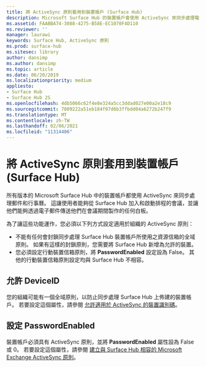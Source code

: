 ```yaml
---
title: 將 ActiveSync 原則套用到裝置帳戶 (Surface Hub)
description: Microsoft Surface Hub 的裝置帳戶會使用 ActiveSync 來同步處理電子郵件和行事曆。 這讓使用者能夠從 Surface Hub 加入和啟動排程的會議，並讓他們能夠透過電子郵件傳送他們在會議期間製作的任何白板。
ms.assetid: FAABBA74-3088-4275-B58E-EC1070F4D110
ms.reviewer: ''
manager: laurawi
keywords: Surface Hub, ActiveSync 原則
ms.prod: surface-hub
ms.sitesec: library
author: dansimp
ms.author: dansimp
ms.topic: article
ms.date: 06/20/2019
ms.localizationpriority: medium
appliesto:
- Surface Hub
- Surface Hub 2S
ms.openlocfilehash: 4db5066c62f4e0e324a5cc3ddad027e00a2e18c9
ms.sourcegitcommit: 7809222a51eb184f07d6b3ffbdd04a6272b247f9
ms.translationtype: MT
ms.contentlocale: zh-TW
ms.lasthandoff: 02/06/2021
ms.locfileid: "11314406"
---
```

# 將 ActiveSync 原則套用到裝置帳戶 (Surface Hub)


所有版本的 Microsoft Surface Hub 中的裝置帳戶都使用 ActiveSync 來同步處理郵件和行事曆。 這讓使用者能夠從 Surface Hub 加入和啟動排程的會議，並讓他們能夠透過電子郵件傳送他們在會議期間製作的任何白板。

為了讓這些功能運作，您必須以下列方式設定適用於組織的 ActiveSync 原則：

-   不能有任何會封鎖同步處理 Surface Hub 裝置帳戶所使用之資源信箱的全域原則。 如果有這樣的封鎖原則，您需要將 Surface Hub 新增為允許的裝置。
-   您必須設定行動裝置信箱原則，將 **PasswordEnabled** 設定設為 False。 其他的行動裝置信箱原則設定均與 Surface Hub 不相容。

## 允許 DeviceID

您的組織可能有一個全域原則，以防止同步處理 Surface Hub 上佈建的裝置帳戶。 若要設定這個屬性，請參閱 [允許適用於 ActiveSync 的裝置識別碼](appendix-a-powershell-scripts-for-surface-hub.md#allowing-device-ids-for-activesync)。

## 設定 PasswordEnabled

裝置帳戶必須具有 ActiveSync 原則，並將 **PasswordEnabled** 屬性設為 False 或 0。 若要設定這個屬性，請參閱 [建立與 Surface Hub 相容的 Microsoft Exchange ActiveSync 原則](appendix-a-powershell-scripts-for-surface-hub.md#create-compatible-as-policy)。

 

 





